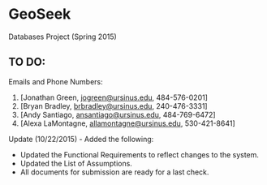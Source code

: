 # GeoSeek
Databases Project (Spring 2015)

## TO DO:
Emails and Phone Numbers: 

1. [Jonathan Green, jogreen@ursinus.edu, 484-576-0201]
2. [Bryan Bradley, brbradley@ursinus.edu, 240-476-3331] 
3. [Andy Santiago, ansantiago@ursinus.edu, 484-769-6472] 
4. [Alexa LaMontagne, allamontagne@ursinus.edu, 530-421-8641]

Update (10/22/2015) - Added the following:
>
* Updated the Functional Requirements to reflect changes to the system.
* Updated the List of Assumptions.
* All documents for submission are ready for a last check.
>
